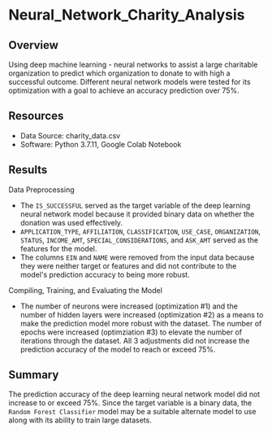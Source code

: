 # Neural_Network_Charity_Analysis
## Overview
Using deep machine learning - neural networks to assist a large charitable organization to predict which organization to donate to with high a successful outcome. Different neural network models were tested for its optimization with a goal to achieve an accuracy prediction over 75%.

## Resources
* Data Source: charity_data.csv
* Software: Python 3.7.11, Google Colab Notebook 

## Results
Data Preprocessing
* The `IS_SUCCESSFUL` served as the target variable of the deep learning neural network model because it provided binary data on whether the donation was used effectively.
* `APPLICATION_TYPE`, `AFFILIATION`, `CLASSIFICATION`, `USE_CASE`, `ORGANIZATION`, `STATUS`, `INCOME_AMT`, `SPECIAL_CONSIDERATIONS`, and `ASK_AMT` served as the features for the model.
* The columns `EIN` and `NAME` were removed from the input data because they were neither target or features and did not contribute to the model's prediction accuracy to being more robust.



Compiling, Training, and Evaluating the Model
* The number of neurons were increased (optimization #1) and the number of hidden layers were increased (optimization #2) as a means to make the prediction model more robust with the dataset. The number of epochs were increased (optimziation #3) to elevate the number of iterations through the dataset. All 3 adjustments did not increase the prediction accuracy of the model to reach or exceed 75%.


## Summary
The prediction accuracy of the deep learning neural network model did not increase to or exceed 75%. Since the target variable is a binary data, the `Random Forest Classifier` model may be a suitable alternate model to use along with its ability to train large datasets.
